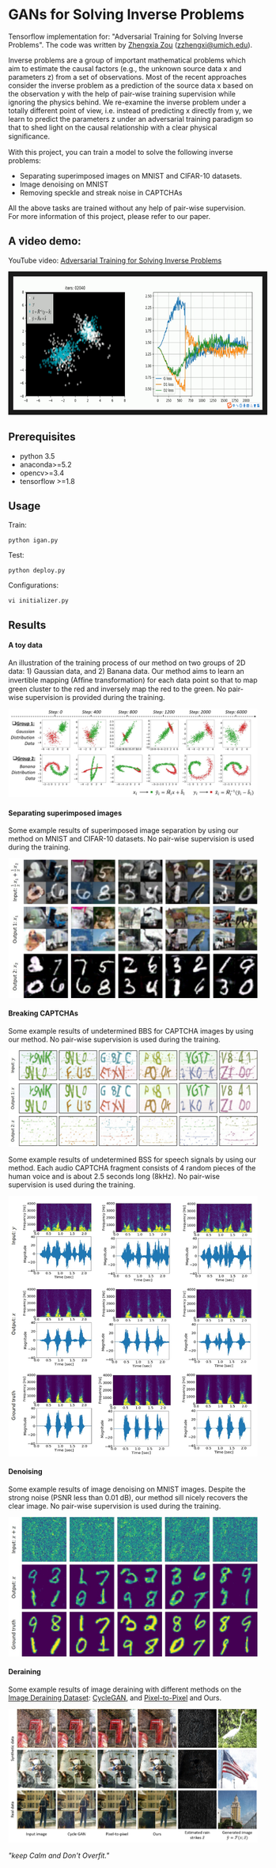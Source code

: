 # GANs for Solving Inverse Problems
Tensorflow implementation for: "Adversarial Training for Solving Inverse Problems". The code was written by [Zhengxia Zou](http://www-personal.umich.edu/~zzhengxi/) (zzhengxi@umich.edu).

Inverse problems are a group of important mathematical problems which aim to estimate the causal factors (e.g., the unknown source data x and parameters z) from a set of observations. Most of the recent approaches consider the inverse problem as a prediction of the source data x based on the observation y with the help of pair-wise training supervision while ignoring the physics behind. We re-examine the inverse problem under a totally different point of view, i.e. instead of predicting x directly from y, we learn to predict the parameters z under an adversarial training paradigm so that to shed light on the causal relationship with a clear physical signiﬁcance. 

With this project, you can train a model to solve the following inverse problems:
- Separating superimposed images on MNIST and CIFAR-10 datasets.
- Image denoising on MNIST
- Removing speckle and streak noise in CAPTCHAs

All the above tasks are trained without any help of pair-wise supervision. For more information of this project, please refer to our paper.



## A video demo:
YouTube video: [Adversarial Training for Solving Inverse Problems](https://www.youtube.com/watch?v=_F8-cyTPENw)

<a href="http://www.youtube.com/watch?feature=player_embedded&v=_F8-cyTPENw
" target="_blank"><img src="video-demo.png" 
alt="IMAGE ALT TEXT HERE" width="720" height="270" border="10" /></a>


## Prerequisites

- python 3.5
- anaconda>=5.2
- opencv>=3.4
- tensorflow >=1.8


## Usage

Train:

```
python igan.py
```

Test:

```
python deploy.py 
```

Configurations:

```
vi initializer.py 
```

## Results

#### A toy data

An illustration of the training process of our method on two groups of 2D data: 1) Gaussian data, and 2) Banana data. Our method aims to learn an invertible mapping (Afﬁne transformation) for each data point so that to map green cluster to the red and inversely map the red to the green.  No pair-wise supervision is provided during the training.

![](results-toy-example.jpg)



#### Separating superimposed images

Some example results of superimposed image separation by using our method on MNIST and CIFAR-10 datasets. No pair-wise supervision is used during the training.

![](results-unmixing.jpg)



#### Breaking CAPTCHAs

Some example results of undetermined BBS for CAPTCHA images by using our method. No pair-wise supervision is used during the training.

![](results-captcha.jpg)



Some example results of undetermined BSS for speech signals by using our method. Each audio CAPTCHA fragment consists of 4 random pieces of the human voice and is about 2.5 seconds long (8kHz). No pair-wise supervision is used during the training.

![](results-audio.jpg)



#### Denoising

Some example results of image denoising on MNIST images. Despite the strong noise (PSNR less than 0.01 dB), our method sill nicely recovers the clear image. No pair-wise supervision is used during the training.

![](results-denoising.jpg)



#### Deraining

Some example results of image deraining with different methods on the [Image Deraining Dataset](https://arxiv.org/abs/1701.05957): [CycleGAN](https://github.com/junyanz/CycleGAN), and [Pixel-to-Pixel](https://github.com/phillipi/pix2pix) and Ours.

![](results-derain.jpg)

_"keep Calm and Don't Overfit."_
